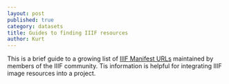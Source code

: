 ```yaml
---
layout: post
published: true
category: datasets
title: Guides to finding IIIF resources
author: Kurt
---
```

This is a brief guide to a growing list of [IIIF Manifest URLs](https://guides.iiif.io) maintained by members of the IIIF community.
Tis information is helpful for integrating IIIF image resources into a project.
